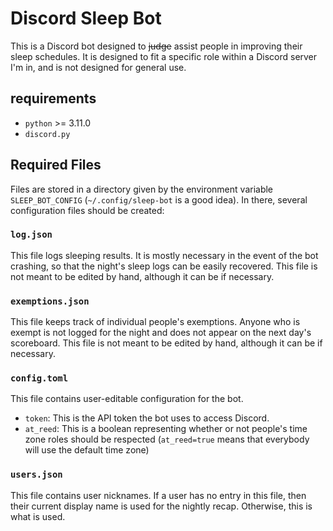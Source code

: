 # Discord Sleep Bot

This is a Discord bot designed to ~~judge~~ assist people in improving their
sleep schedules. It is designed to fit a specific role within a Discord server
I'm in, and is not designed for general use.

## requirements

- `python` >= 3.11.0
- `discord.py`

## Required Files

Files are stored in a directory given by the environment variable
`SLEEP_BOT_CONFIG` (`~/.config/sleep-bot` is a good idea). In there, several
configuration files should be created:

### `log.json`

This file logs sleeping results. It is mostly necessary in the event of the bot
crashing, so that the night's sleep logs can be easily recovered. This file is
not meant to be edited by hand, although it can be if necessary.

### `exemptions.json`

This file keeps track of individual people's exemptions. Anyone who is exempt is
not logged for the night and does not appear on the next day's scoreboard. This
file is not meant to be edited by hand, although it can be if necessary.

### `config.toml`

This file contains user-editable configuration for the bot.

- `token`: This is the API token the bot uses to access Discord.
- `at_reed`: This is a boolean representing whether or not people's time zone
  roles should be respected (`at_reed=true` means that everybody will use the
  default time zone)

### `users.json`

This file contains user nicknames. If a user has no entry in this file, then
their current display name is used for the nightly recap. Otherwise, this is
what is used.
